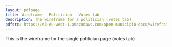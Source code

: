 ```yaml
---
layout: pdfpage
title: Wireframe - Politician - Votes tab
description: The wireframe for a politician (votes tab)
pdfsrc: https://s3-eu-west-1.amazonaws.com/open-municipio-docs/wireframes/politician_page_votings_tab.pdf
---
```


This is the wireframe for the single politician page (votes tab)


    
